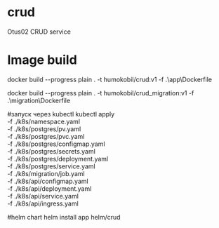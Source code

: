 # crud
Otus02 CRUD service

# Image build
docker build --progress plain . -t humokobil/crud:v1 -f .\app\Dockerfile
 
docker build --progress plain . -t humokobil/crud_migration:v1 -f .\migration\Dockerfile


#запуск через kubectl
 kubectl apply \
 -f ./k8s/namespace.yaml \
 -f ./k8s/postgres/pv.yaml \
 -f ./k8s/postgres/pvc.yaml \
 -f ./k8s/postgres/configmap.yaml \
 -f ./k8s/postgres/secrets.yaml \
 -f ./k8s/postgres/deployment.yaml \
 -f ./k8s/postgres/service.yaml \
 -f ./k8s/migration/job.yaml \
 -f ./k8s/api/configmap.yaml \
 -f ./k8s/api/deployment.yaml \
 -f ./k8s/api/service.yaml \
 -f ./k8s/api/ingress.yaml


 #helm chart
 helm install app helm/crud
